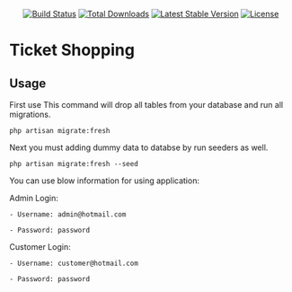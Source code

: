 
<p align="center">
<a href="https://travis-ci.org/laravel/framework"><img src="https://travis-ci.org/laravel/framework.svg" alt="Build Status"></a>
<a href="https://packagist.org/packages/laravel/framework"><img src="https://img.shields.io/packagist/dt/laravel/framework" alt="Total Downloads"></a>
<a href="https://packagist.org/packages/laravel/framework"><img src="https://img.shields.io/packagist/v/laravel/framework" alt="Latest Stable Version"></a>
<a href="https://packagist.org/packages/laravel/framework"><img src="https://img.shields.io/packagist/l/laravel/framework" alt="License"></a>
</p>

# Ticket Shopping

## Usage

First use This command will drop all tables from your database and run all migrations.

```
php artisan migrate:fresh
```
Next you must adding dummy data to databse by run seeders as well.

```
php artisan migrate:fresh --seed
```


You can use blow information for using application:

Admin Login:
```
- Username: admin@hotmail.com

- Password: password
```

Customer Login:

```
- Username: customer@hotmail.com

- Password: password
```
